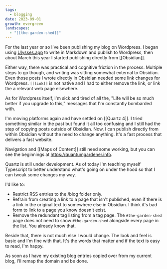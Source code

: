 ```yaml
---
tags:
  - blogging
date: 2023-09-01
growth: evergreen
landscapes:
  - "[[the-garden-shed]]"
---
```

For the last year or so I've been publishing my blog on Wordpress. I began using [Ulysses.app](https://ulysses.app) to write in Markdown and publish to Wordpress, then about March this year I started publishing directly from [[Obsidian]].

Either way, there was practical and cognitive friction in the process. Multiple steps to go though, and writing was sitting somewhat external to Obsidian. Even those posts I wrote directly in Obsidian needed some link changes for Wordpress. ``[[link]]`` is not native and I had to either remove the link, or link the a relevant web page elsewhere.

As for Wordpress itself, I'm sick and tired of all the, "Life will be so much better if you upgrade to this," messages that I'm constantly bombarded with.

I'm moving platforms again and have settled on [[Quartz 4]]. I tried something similar in the past but found it all too confusing and I still had the step of copying posts outside of Obsidian. Now, I can publish directly from within Obsidian without the need to change anything. It's a fast process that delivers a fast website.

Navigation and [[Maps of Content]] still need some working, but you can see the beginnings at https://quantumgardener.info.

Quartz is still under development. As of today I'm teaching myself Typescript to better understand what's going on under the hood so that I can tweak some changes my way.

I'd like to:
- Restrict RSS entries to the /blog folder only.
- Refrain from creating a link to a page that isn't published, even if there is a link in the original text to somewhere else in Obsidian. I think it's bad form to link to a page you know doesn't exist.
- Remove the redundant tag listing from a tag page. The `#the-garden-shed` page does not need to show `#the-garden-shed` alongside every page in the list. You already know that.

Beside that, there is not much else I would change. The look and feel is basic and I'm fine with that. It's the words that matter and if the text is easy to read, I'm happy.

As soon as I have my existing blog entries copied over from my current blog, I'll remap the domain and be done.